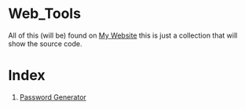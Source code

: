 # Web_Tools
All of this (will be) found on [My Website](https://ravengal.click/tools) this is just a collection that will show the source code.

# Index
1. [Password Generator](https://github.com/ravengalqueen/Web_Tools/blob/main/password-generator.svelte)
